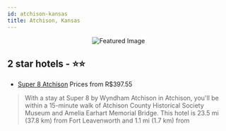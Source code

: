 ```yaml
---
id: atchison-kansas
title: Atchison, Kansas
---
```


<center><img src="https://i.travelapi.com/hotels/1000000/20000/19900/19845/ca3acbd6_z.jpg" alt="Featured Image" /></center>


##  2 star hotels - ⭐️⭐️

-    [Super 8 Atchison](https://us.hurb.com/br/hotels/atchison/super-8-atchison-JNP-JP976069?cmp=18055) Prices from R$397.55
   > With a stay at Super 8 by Wyndham Atchison in Atchison, you'll be within a 15-minute walk of Atchison County Historical Society Museum and Amelia Earhart Memorial Bridge. This hotel is 23.5 mi (37.8 km) from Fort Leavenworth and 1.1 mi (1.7 km) from 
